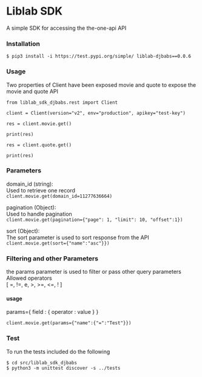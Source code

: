 # Liblab SDK

A simple SDK for accessing the the-one-api API

### Installation
```$ pip3 install -i https://test.pypi.org/simple/ liblab-djbabs==0.0.6```

### Usage
Two properties of Client have been exposed movie and quote to expose the movie and quote API
```
from liblab_sdk_djbabs.rest import Client

client = Client(version="v2", env="production", apikey="test-key")

res = client.movie.get()

print(res)

res = client.quote.get()

print(res)
```
### Parameters
domain_id (string):\
Used to retrieve one record\
``client.movie.get(domain_id=11277636664)``

pagination (Object):\
Used to handle pagination\
```client.movie.get(pagination={"page": 1, "limit": 10, "offset":1})```

sort (Object): \
The sort parameter is used to sort response from the API
```client.movie.get(sort={"name":"asc"}})```

### Filtering and other Parameters
the params parameter is used to filter or pass other query parameters \
Allowed operators \
[ =, !=, e, >, >=, <=, ! ]
#### usage
params={ field : { operator : value } }

```client.movie.get(params={"name":{"=":"Test"}})```

### Test
To run the tests included do the following
```
$ cd src/liblab_sdk_djbabs
$ python3 -m unittest discover -s ../tests
```

